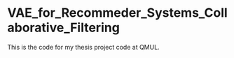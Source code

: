# VAE_for_Recommeder_Systems_Collaborative_Filtering
This is the code for my thesis project code at QMUL.
